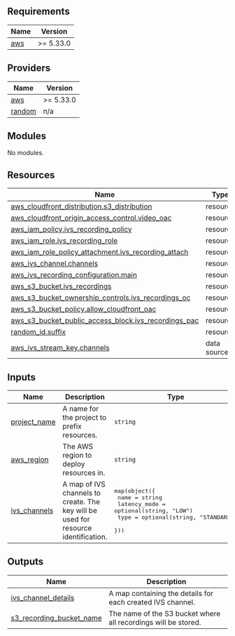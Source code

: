 ## Requirements

| Name | Version |
|------|---------|
| <a name="requirement_aws"></a> [aws](#requirement\_aws) | >= 5.33.0 |

## Providers

| Name | Version |
|------|---------|
| <a name="provider_aws"></a> [aws](#provider\_aws) | >= 5.33.0 |
| <a name="provider_random"></a> [random](#provider\_random) | n/a |

## Modules

No modules.

## Resources

| Name | Type |
|------|------|
| [aws_cloudfront_distribution.s3_distribution](https://registry.terraform.io/providers/hashicorp/aws/latest/docs/resources/cloudfront_distribution) | resource |
| [aws_cloudfront_origin_access_control.video_oac](https://registry.terraform.io/providers/hashicorp/aws/latest/docs/resources/cloudfront_origin_access_control) | resource |
| [aws_iam_policy.ivs_recording_policy](https://registry.terraform.io/providers/hashicorp/aws/latest/docs/resources/iam_policy) | resource |
| [aws_iam_role.ivs_recording_role](https://registry.terraform.io/providers/hashicorp/aws/latest/docs/resources/iam_role) | resource |
| [aws_iam_role_policy_attachment.ivs_recording_attach](https://registry.terraform.io/providers/hashicorp/aws/latest/docs/resources/iam_role_policy_attachment) | resource |
| [aws_ivs_channel.channels](https://registry.terraform.io/providers/hashicorp/aws/latest/docs/resources/ivs_channel) | resource |
| [aws_ivs_recording_configuration.main](https://registry.terraform.io/providers/hashicorp/aws/latest/docs/resources/ivs_recording_configuration) | resource |
| [aws_s3_bucket.ivs_recordings](https://registry.terraform.io/providers/hashicorp/aws/latest/docs/resources/s3_bucket) | resource |
| [aws_s3_bucket_ownership_controls.ivs_recordings_oc](https://registry.terraform.io/providers/hashicorp/aws/latest/docs/resources/s3_bucket_ownership_controls) | resource |
| [aws_s3_bucket_policy.allow_cloudfront_oac](https://registry.terraform.io/providers/hashicorp/aws/latest/docs/resources/s3_bucket_policy) | resource |
| [aws_s3_bucket_public_access_block.ivs_recordings_pac](https://registry.terraform.io/providers/hashicorp/aws/latest/docs/resources/s3_bucket_public_access_block) | resource |
| [random_id.suffix](https://registry.terraform.io/providers/hashicorp/random/latest/docs/resources/id) | resource |
| [aws_ivs_stream_key.channels](https://registry.terraform.io/providers/hashicorp/aws/latest/docs/data-sources/ivs_stream_key) | data source |

## Inputs

| Name | Description | Type | Default | Required |
|------|-------------|------|---------|:--------:|
| <a name="input_project_name"></a> [project\_name](#input\_project\_name) | A name for the project to prefix resources. | `string` | n/a | yes |
| <a name="input_aws_region"></a> [aws\_region](#input\_aws\_region) | The AWS region to deploy resources in. | `string` | `"eu-central-1"` | no |
| <a name="input_ivs_channels"></a> [ivs\_channels](#input\_ivs\_channels) | A map of IVS channels to create. The key will be used for resource identification. | <pre>map(object({<br/>    name         = string<br/>    latency_mode = optional(string, "LOW")<br/>    type         = optional(string, "STANDARD")<br/>  }))</pre> | `{}` | no |

## Outputs

| Name | Description |
|------|-------------|
| <a name="output_ivs_channel_details"></a> [ivs\_channel\_details](#output\_ivs\_channel\_details) | A map containing the details for each created IVS channel. |
| <a name="output_s3_recording_bucket_name"></a> [s3\_recording\_bucket\_name](#output\_s3\_recording\_bucket\_name) | The name of the S3 bucket where all recordings will be stored. |
